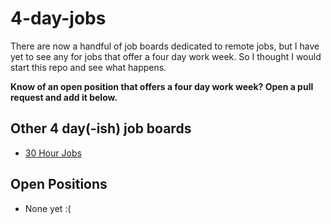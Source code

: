 # 4-day-jobs

There are now a handful of job boards dedicated to remote jobs, but I have yet to see any for jobs that offer a four day work week. So I thought I would start this repo and see what happens.

__Know of an open position that offers a four day work week? Open a pull request and add it below.__

## Other 4 day(-ish) job boards

* [30 Hour Jobs](https://jobs.30hourjobs.com)

## Open Positions

* None yet :(
